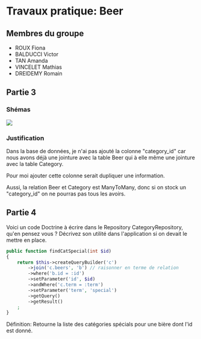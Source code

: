 # Travaux pratique: Beer

## Membres du groupe
- ROUX Fiona
- BALDUCCI Victor
- TAN Amanda
- VINCELET Mathias
- DREIDEMY Romain

## Partie 3

### Shémas

![](public/assets/modélisation/shemas.png)

### Justification
Dans la base de données, je n'ai pas ajouté la colonne "category_id" car nous avons déjà une jointure avec la table Beer qui à elle même une jointure avec la table Category.  

Pour moi ajouter cette colonne serait dupliquer une information.  

Aussi, la relation Beer et Category est ManyToMany, donc si on stock un "category_id" on ne pourras pas tous les avoirs.


## Partie 4
Voici un code Doctrine à écrire dans le Repository CategoryRepository, qu'en pensez vous ? Décrivez son utilité dans l'application si on devait le mettre en place.
```php
public function findCatSpecial(int $id)
{
    return $this->createQueryBuilder('c')
        ->join('c.beers', 'b') // raisonner en terme de relation
        ->where('b.id = :id')
        ->setParameter('id', $id)
        ->andWhere('c.term = :term')
        ->setParameter('term', 'special')
        ->getQuery()
        ->getResult()
    ;
}
```

Définition: Retourne la liste des catégories spécials pour une bière dont l'id est donné.

